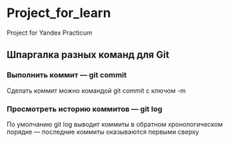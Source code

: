 # Project_for_learn
 Project for Yandex Practicum 
## Шпаргалка разных команд для Git
### Выполнить коммит — git commit
Сделать коммит можно командой git commit c ключом -m
### Просмотреть историю коммитов — git log
По умолчанию git log выводит коммиты в обратном хронологическом порядке — последние коммиты оказываются первыми сверху

